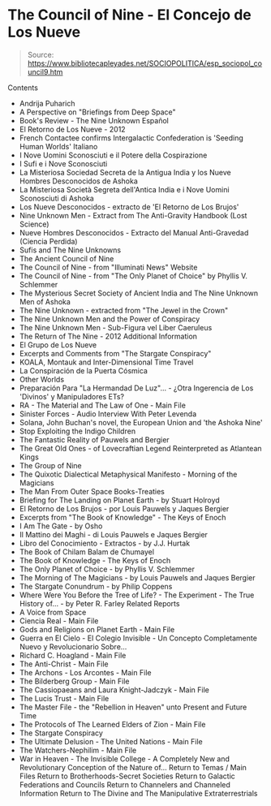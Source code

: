 # The Council of Nine - El Concejo de Los Nueve

> Source: https://www.bibliotecapleyades.net/SOCIOPOLITICA/esp_sociopol_council9.htm

Contents
- Andrija Puharich
- A Perspective on "Briefings from Deep Space"
- Book's Review - The Nine Unknown
Español
- El Retorno de Los Nueve - 2012
- French Contactee confirms Intergalactic Confederation is 'Seeding Human Worlds'
Italiano
- I Nove Uomini Sconosciuti e il Potere della Cospirazione
- I Sufi e i Nove Sconosciuti
- La Misteriosa Sociedad Secreta de la Antigua India y los Nueve Hombres Desconocidos de Ashoka
- La Misteriosa Società Segreta dell'Antica India e i Nove Uomini Sconosciuti di Ashoka
- Los Nueve Desconocidos - extracto de 'El Retorno de Los Brujos'
- Nine Unknown Men - Extract from The Anti-Gravity Handbook (Lost Science)
- Nueve Hombres Desconocidos - Extracto del Manual Anti-Gravedad (Ciencia Perdida)
- Sufis and The Nine Unknowns
- The Ancient Council of Nine
- The Council of Nine - from "Illuminati News" Website
- The Council of Nine - from "The Only Planet of Choice" by Phyllis V. Schlemmer
- The Mysterious Secret Society of Ancient India and The Nine Unknown Men of Ashoka
- The Nine Unknown - extracted from "The Jewel in the Crown"
- The Nine Unknown Men and the Power of Conspiracy
- The Nine Unknown Men - Sub-Figura vel Liber Caeruleus
- The Return of The Nine - 2012
Additional Information
- El Grupo de Los Nueve
- Excerpts and Comments from "The Stargate Conspiracy"
- KOALA, Montauk and Inter-Dimensional Time Travel
- La Conspiración de la Puerta Cósmica
- Other Worlds
- Preparación Para "La Hermandad De Luz"... - ¿Otra Ingerencia de Los 'Divinos' y Manipuladores ETs?
- RA - The Material and The Law of One - Main File
- Sinister Forces - Audio Interview With Peter Levenda
- Solana, John Buchan's novel, the European Union and 'the Ashoka Nine'
- Stop Exploiting the Indigo Children
- The Fantastic Reality of Pauwels and Bergier
- The Great Old Ones - of Lovecraftian Legend Reinterpreted as Atlantean Kings
- The Group of Nine
- The Quixotic Dialectical Metaphysical Manifesto - Morning of the Magicians
- The Man From Outer Space
Books-Treaties
- Briefing for The Landing on Planet Earth - by Stuart Holroyd
- El Retorno de Los Brujos - por Louis Pauwels y Jaques Bergier
- Excerpts from "The Book of Knowledge" - The Keys of Enoch
- I Am The Gate - by Osho
- Il Mattino dei Maghi - di Louis Pauwels e Jaques Bergier
- Libro del Conocimiento - Extractos - by J.J. Hurtak
- The Book of Chilam Balam de Chumayel
- The Book of Knowledge - The Keys of Enoch
- The Only Planet of Choice - by Phyllis V. Schlemmer
- The Morning of The Magicians - by Louis Pauwels and Jaques Bergier
- The Stargate Conundrum - by Philip Coppens
- Where Were You Before the Tree of Life? - The Experiment - The True History of... - by Peter R. Farley
Related Reports
- A Voice from Space
- Ciencia Real - Main File
- Gods and Religions on Planet Earth - Main File
- Guerra en El Cielo - El Colegio Invisible - Un Concepto Completamente Nuevo y Revolucionario Sobre...
- Richard C. Hoagland - Main File
- The Anti-Christ - Main File
- The Archons - Los Arcontes - Main File
- The Bilderberg Group - Main File
- The Cassiopaeans and Laura Knight-Jadczyk - Main File
- The Lucis Trust - Main File
- The Master File - the "Rebellion in Heaven" unto Present and Future Time
- The Protocols of The Learned Elders of Zion - Main File
- The Stargate Conspiracy
- The Ultimate Delusion - The United Nations - Main File
- The Watchers-Nephilim - Main File
- War in Heaven - The Invisible College - A Completely New and Revolutionary Conception of the Nature of...
Return to Temas / Main Files
Return to Brotherhoods-Secret Societies
Return to Galactic Federations and Councils
Return to Channelers and Channeled Information
Return to The Divine and The Manipulative Extraterrestrials
